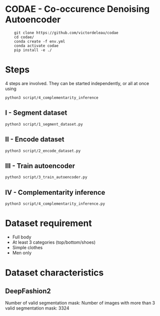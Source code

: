 # CODAE - Co-occurence Denoising Autoencoder

````
    git clone https://github.com/victordeleau/codae
    cd codae/
    conda create -f env.yml
    conda activate codae
    pip install -e ./
````


# Steps

4 steps are involved. They can be started independently, or all at once using

```python3 script/4_complementarity_inference```

## I - Segment dataset

```python3 script/1_segment_dataset.py```

## II - Encode dataset

```python3 script/2_encode_dataset.py```

## III - Train autoencoder

```python3 script/3_train_autoencoder.py```

## IV - Complementarity inference

```python3 script/4_complementarity_inference.py```


# Dataset requirement

- Full body
- At least 3 categories (top/bottom/shoes)
- Simple clothes
- Men only


# Dataset characteristics

## DeepFashion2

Number of valid segmentation mask: 
Number of images with more than 3 valid segmentation mask: 3324

